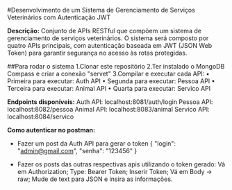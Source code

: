 #Desenvolvimento de um Sistema de
Gerenciamento de Serviços Veterinários com Autenticação JWT

**Descrição:**
Conjunto de APIs RESTful que compõem um
sistema de gerenciamento de serviços veterinários. O sistema será composto por quatro
APIs principais, com autenticação baseada em JWT (JSON Web Token) para garantir
segurança no acesso às rotas protegidas.

##Para rodar o sistema
1.Clonar este repositório
2.Ter instalado o MongoDB Compass e criar a conexão "servet"
3.Compilar e executar cada API:
  • Primeira para executar: Auth API
  • Segunda para executar: Pessoa API
  • Terceira para executar: Animal API
  • Quarta para executar: Servico API

**Endpoints disponíveis:**
Auth API: localhost:8081/auth/login
Pessoa API: localhost:8082/pessoa
Animal API: localhost:8083/animal
Servico API: localhost:8084/servico

**Como autenticar no postman:**  
- Fazer um post da Auth API para gerar o token 
{
  "login": "admin@gmail.com",
  "senha": "123456"
}

- Fazer os posts das outras respectivas apis utilizando o token gerado:
Vá em Authorization;
Type: Bearer Token;
Inserir Token;
Vá em Body -> raw;
Mude de text para JSON e insira as informações.
